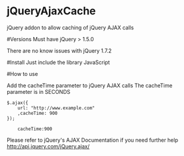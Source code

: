 # jQueryAjaxCache
jQuery addon to allow caching of jQuery AJAX calls

#Versions
Must have jQuery > 1.5.0

There are no know issues with jQuery 1.7.2 

#Install
Just include the library JavaScript

#How to use

Add the cacheTime parameter to jQuery AJAX calls
The cacheTime parameter is in SECONDS

```
$.ajax({
    url: "http://www.example.com"
    ,cacheTime: 900
});
```
```
    cacheTime:900 
```

Please refer to jQuery's AJAX Documentation if you need further help
http://api.jquery.com/jQuery.ajax/
